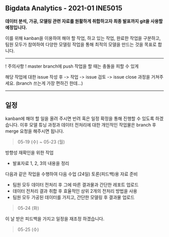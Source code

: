 ## Bigdata Analytics - 2021-01 INE5015

**데이터 분석, 가공, 모델링 관련 자료를 원활하게 취합하고자 최종 발표까지 git을 사용할 예정입니다.**

이를 위해 kanban을 이용하여 해야 할 작업, 하고 있는 작업, 완료한 작업을 구분하고,
팀원 모두가 참여하여 다양한 모델링 작업을 통해 최적의 모델을 만드는 것을 목표로 합니다.

---

! 주의사항 ! master branch에 push 작업을 할 때는 충돌을 피할 수 있게 

해당 작업에 대한 issue 작성 후 -> 작업 -> issue 검토 -> issue close 과정을 거쳐주세요.
(branch 쓰는게 가장 편하긴 한데...)

---

## 일정
kanban에 해야 할 일을 올려 주시면 반려 혹은 일정 확정을 통해 진행할 수 있도록 하겠습니다.
이후 모델 튜닝 과정과 데이터 전처리에 대한 개인적인 작업물은 branch 후 merge 요청을 해주시면 됩니다.

> 05-19 (수) ~ 05-23 (월)

방향성 재확인을 위한 작업
 - 발표자료 1, 2, 3의 내용을 정리

다음과 같은 작업을 수행하여 다음 수업 (24일) 토론(피드백)용 자료 준비
 - 팀원 모두 데이터 전처리 후 그에 따른 결과물과 간단한 레포트 업로드
 - 데이터 전처리 결과 취합 후 효율적인 상위 2개의 전처리 방법을 사용
 - 팀원 모두 가공된 데이터를 가지고, 간단한 모델링 후 결과물 업로드

> 05-24 (화)

이 날 받은 피드백을 가지고 일정을 재조정 하겠습니다.

> 05-25 (수)

